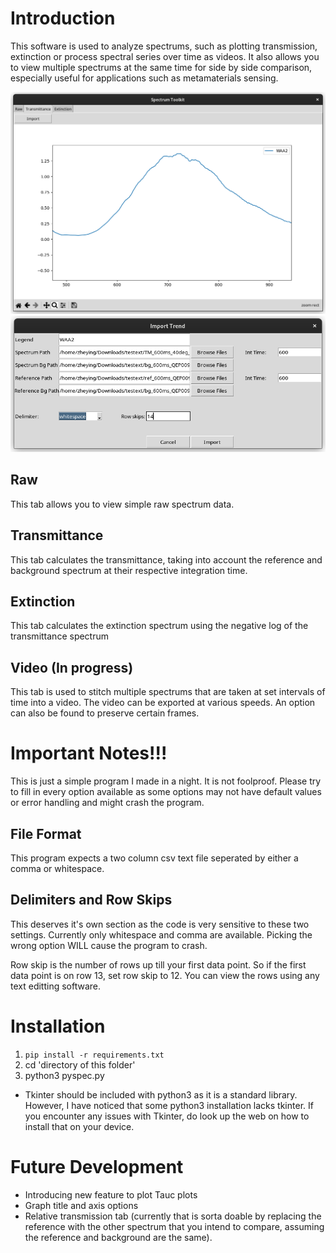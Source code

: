 # Introduction
This software is used to analyze spectrums, such as plotting transmission, extinction or process spectral series over time as videos. It also allows you to view multiple spectrums at the same time for side by side comparison, especially useful for applications such as metamaterials sensing.

![alt text](images/image2.png)
![alt text](images/image1.png)

## Raw
This tab allows you to view simple raw spectrum data.

## Transmittance
This tab calculates the transmittance, taking into account the reference and background spectrum at their respective integration time.

## Extinction
This tab calculates the extinction spectrum using the negative log of the transmittance spectrum

## Video (In progress)
This tab is used to stitch multiple spectrums that are taken at set intervals of time into a video. The video can be exported at various speeds. An option can also be found to preserve certain frames.

# Important Notes!!!
This is just a simple program I made in a night. It is not foolproof. Please try to fill in every option available as some options may not have default values or error handling and might crash the program.

## File Format
This program expects a two column csv text file seperated by either a comma or whitespace.

## Delimiters and Row Skips
This deserves it's own section as the code is very sensitive to these two settings. Currently only whitespace and comma are available. Picking the wrong option WILL cause the program to crash.

Row skip is the number of rows up till your first data point. So if the first data point is on row 13, set row skip to 12. You can view the rows using any text editting software.

# Installation
1. `pip install -r requirements.txt`
2. cd 'directory of this folder'
3. python3 pyspec.py

- Tkinter should be included with python3 as it is a standard library. However, I have noticed that some python3 installation lacks tkinter. If you encounter any issues with Tkinter, do look up the web on how to install that on your device.

# Future Development
- Introducing new feature to plot Tauc plots
- Graph title and axis options
- Relative transmission tab (currently that is sorta doable by replacing the reference with the other spectrum that you intend to compare, assuming the reference and background are the same).
